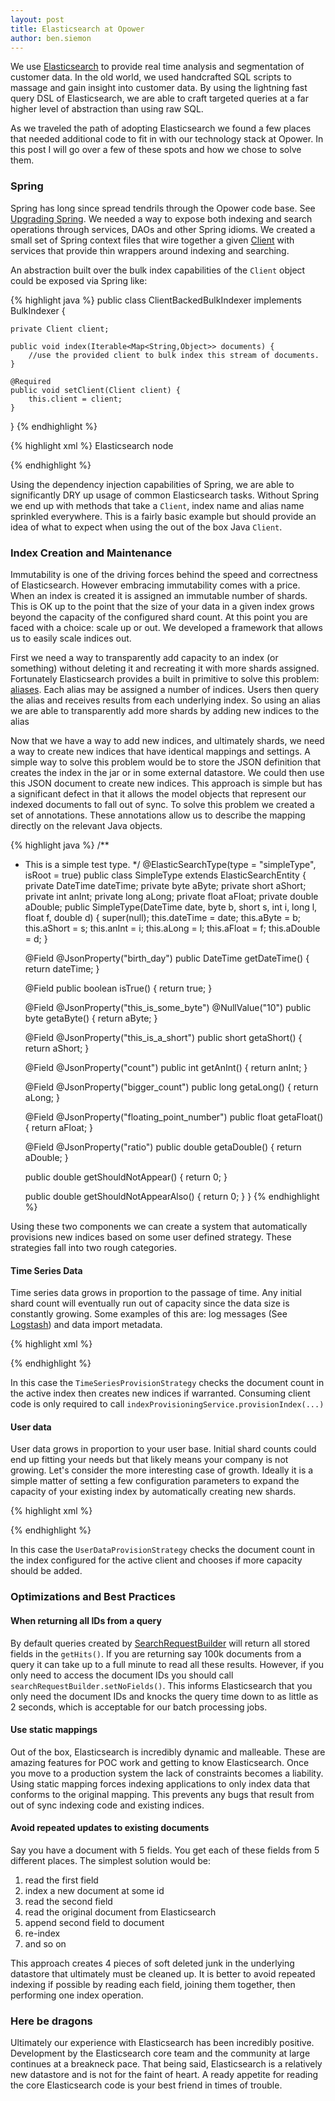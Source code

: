 ```yaml
---
layout: post
title: Elasticsearch at Opower
author: ben.siemon
---
```


We use [Elasticsearch](http://www.elasticsearch.org/) to provide real time
analysis and segmentation of customer data. In the old world, we used handcrafted
SQL scripts to massage and gain insight into customer data. By using the
lightning fast query DSL of Elasticsearch, we are able to craft targeted queries
at a far higher level of abstraction than using raw SQL.

As we traveled the path of adopting Elasticsearch we found a few places that
needed additional code to fit in with our technology stack at Opower. In this
post I will go over a few of these spots and how we chose to solve them.

### Spring

Spring has long since spread tendrils through the Opower code base. See
[Upgrading Spring](http://opower.github.io/2012/09/06/upgrading-from-spring-3-0-x-to-spring-3-1-x).
We needed a way to expose both indexing and search operations through services,
DAOs and other Spring idioms. We created a small set of Spring context files
that wire together a given
[Client](http://www.elasticsearch.org/guide/en/elasticsearch/client/java-api/current/client.html)
with services that provide thin wrappers around indexing and searching.
     
An abstraction built over the bulk index capabilities of the `Client` object could
be exposed via Spring like:

{% highlight java %}
public class ClientBackedBulkIndexer implements BulkIndexer {

    private Client client;

    public void index(Iterable<Map<String,Object>> documents) { 
        //use the provided client to bulk index this stream of documents.
    }

    @Required
    public void setClient(Client client) {
        this.client = client;
    }
}
{% endhighlight %}

{% highlight xml %}
<bean id="client"
      class="com.opower.elasticsearch.ElasticSearchNodeClientFactoryBean"
      p:clusterName="${elasticsearch.clustername:elasticsearch}"
      p:hosts="${elasticsearch.hosts:localhost}">
     <description>Elasticsearch node</description>
</bean>

<bean id="bulkIndexer" class="com.opower.elasticsearch.utils.BulkIndexerImpl">
     <property name="client" ref="client"/>
</bean>
{% endhighlight %}

Using the dependency injection capabilities of Spring, we are able to
significantly DRY up usage of common Elasticsearch tasks. Without Spring we end
up with methods that take a `Client`, index name and alias name sprinkled
everywhere. This is a fairly basic example but should provide an idea of what to
expect when using the out of the box Java `Client`.

### Index Creation and Maintenance

Immutability is one of the driving forces behind the speed and correctness of
Elasticsearch. However embracing immutability comes with a price. When an index
is created it is assigned an immutable number of shards. This is OK up to the
point that the size of your data in a given index grows beyond the capacity of
the configured shard count. At this point you are faced with a choice: scale up
or out. We developed a framework that allows us to easily scale indices out.

First we need a way to transparently add capacity to an index (or something)
without deleting it and recreating it with more shards assigned. Fortunately
Elasticsearch provides a built in primitive to solve this problem:
[aliases](http://www.elasticsearch.org/guide/en/elasticsearch/reference/current/indices-aliases.html).
Each alias may be assigned a number of indices. Users then query the alias and
receives results from each underlying index. So using an alias we are able to
transparently add more shards by adding new indices to the alias

Now that we have a way to add new indices, and ultimately shards, we need a way
to create new indices that have identical mappings and settings. A simple way to
solve this problem would be to store the JSON definition that creates the index
in the jar or in some external datastore. We could then use this JSON document
to create new indices. This approach is simple but has a significant defect in
that it allows the model objects that represent our indexed documents to fall
out of sync. To solve this problem we created a set of annotations. These
annotations allow us to describe the mapping directly on the relevant Java
objects.

{% highlight java %}
/**
 * This is a simple test type.
 */
@ElasticSearchType(type = "simpleType", isRoot = true)
public class SimpleType extends ElasticSearchEntity {
     private DateTime dateTime;
     private byte aByte;
     private short aShort;
     private int anInt;
     private long aLong;
     private float aFloat;
     private double aDouble;
     public SimpleType(DateTime date, byte b, short s,
                         int i, long l, float f, double d) {
         super(null);
         this.dateTime = date;
         this.aByte = b;
         this.aShort = s;
         this.anInt = i;
         this.aLong = l;
         this.aFloat = f;
         this.aDouble = d;
     }

     @Field
     @JsonProperty("birth_day")
     public DateTime getDateTime() {
         return dateTime;
     }

     @Field
     public boolean isTrue() {
         return true;
     }

     @Field
     @JsonProperty("this_is_some_byte")
     @NullValue("10")
     public byte getaByte() {
         return aByte;
     }

     @Field
     @JsonProperty("this_is_a_short")
     public short getaShort() {
         return aShort;
     }

     @Field
     @JsonProperty("count")
     public int getAnInt() {
         return anInt;
     }

     @Field
     @JsonProperty("bigger_count")
     public long getaLong() {
         return aLong;
     }

     @Field
     @JsonProperty("floating_point_number")
     public float getaFloat() {
         return aFloat;
     }

     @Field
     @JsonProperty("ratio")
     public double getaDouble() {
         return aDouble;
     }

     public double getShouldNotAppear() {
         return 0;
     }

     public double getShouldNotAppearAlso() {
         return 0;
     }
}
{% endhighlight %}

Using these two components we can create a system that automatically provisions
new indices based on some user defined strategy. These strategies fall into two
rough categories.

#### Time Series Data

Time series data grows in proportion to the passage of time. Any initial shard
count will eventually run out of capacity since the data size is constantly
growing. Some examples of this are: log messages (See
[Logstash](http://logstash.net/)) and data import metadata.

{% highlight xml %}
<bean id="strategy"
      class="com.opower.elasticsearch.provisioning.TimeSeriesProvisionStrategy">
    <property name="client" ref="client"/>
</bean>    

<bean id="indexProvisioningService"
      class="com.opower.elasticsearch.schema.SimpleIndexProvisioningService">
    <property name="client" ref="client"/>
    <property name="strategy" ref="strategy"/>
</bean>
{% endhighlight %}

In this case the `TimeSeriesProvisionStrategy` checks the document count in the
active index then creates new indices if warranted. Consuming client code is only
required to call `indexProvisioningService.provisionIndex(...)`

#### User data

User data grows in proportion to your user base. Initial shard counts could end
up fitting your needs but that likely means your company is not growing. Let's
consider the more interesting case of growth. Ideally it is a simple matter of
setting a few configuration parameters to expand the capacity of your existing
index by automatically creating new shards.

{% highlight xml %}
<bean id="strategy" class="com.opower.elasticsearch.provisioning.UserDataProvisionStrategy">
    <property name="client" ref="client"/>
</bean>

<bean id="indexProvisioningService"
      class="com.opower.elasticsearch.schema.SimpleIndexProvisioningService">
    <property name="client" ref="client"/>
    <property name="strategy" ref="strategy" />
</bean>
{% endhighlight %}

In this case the `UserDataProvisionStrategy` checks the document count in the
index configured for the active client and chooses if more capacity should be
added.

### Optimizations and Best Practices

#### When returning all IDs from a query

By default queries created by
[SearchRequestBuilder](https://github.com/elasticsearch/elasticsearch/blob/c7f6c5266d15fefa1a5ce9ae7ffc519c5ff8abbe/src/main/java/org/elasticsearch/action/search/SearchRequestBuilder.java)
will return all stored fields in the `getHits()`. If you are returning say 100k
documents from a query it can take up to a full minute to read all these
results. However, if you only need to access the document IDs you should call
`searchRequestBuilder.setNoFields()`. This informs Elasticsearch that you only
need the document IDs and knocks the query time down to as little as 2 seconds,
which is acceptable for our batch processing jobs.

#### Use static mappings

Out of the box, Elasticsearch is incredibly dynamic and malleable. These are
amazing features for POC work and getting to know Elasticsearch. Once you move
to a production system the lack of constraints becomes a liability. Using static
mapping forces indexing applications to only index data that conforms to the
original mapping. This prevents any bugs that result from out of sync indexing
code and existing indices.

#### Avoid repeated updates to existing documents

Say you have a document with 5 fields. You get each of these fields from 5
different places. The simplest solution would be:

1. read the first field
2. index a new document at some id
3. read the second field
4. read the original document from Elasticsearch
5. append second field to document
6. re-index
7. and so on

This approach creates 4 pieces of soft deleted junk in the underlying datastore
that ultimately must be cleaned up. It is better to avoid repeated indexing if
possible by reading each field, joining them together, then performing one index
operation.

### Here be dragons

Ultimately our experience with Elasticsearch has been incredibly positive.
Development by the Elasticsearch core team and the community at large continues
at a breakneck pace. That being said, Elasticsearch is a relatively new
datastore and is not for the faint of heart. A ready appetite for reading the
core Elasticsearch code is your best friend in times of trouble.
